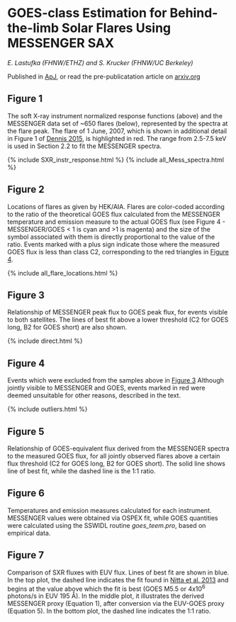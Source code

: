 # GOES-class Estimation for Behind-the-limb Solar Flares Using MESSENGER SAX

_E. Lastufka (FHNW/ETHZ) and S. Krucker (FHNW/UC Berkeley)_

Published in [ApJ](https://doi.org/10.3847/1538-4357/abc5c2), or read the pre-publicatation article on [arxiv.org](https://arxiv.org/abs/2012.10221) 

## Figure 1

The soft X-ray instrument normalized response functions (above) and the MESSENGER data set of ~650 flares (below), represented by the spectra at the flare peak. The flare of 1 June, 2007, which is shown in additional detail in Figure 1 of [Dennis 2015](http://adsabs.harvard.edu/abs/2015ApJ...803...67D), is highlighted in red. The range from 2.5-7.5 keV is used in Section 2.2 to fit the MESSENGER spectra.

{% include SXR_instr_response.html %}
{% include all_Mess_spectra.html %}

## Figure 2

Locations of flares as given by HEK/AIA. Flares are color-coded according to the ratio of the theoretical GOES flux calculated from the MESSENGER temperature and emission measure to the actual GOES flux (see Figure 4 - MESSENGER/GOES < 1 is cyan and >1 is magenta) and the size of the symbol associated with them is directly proportional to the value of the ratio. Events marked with a plus sign indicate those where the measured GOES flux is less than class C2, corresponding to the red triangles in [Figure 4](#figure-4).

{% include all_flare_locations.html %}


## Figure 3

Relationship of MESSENGER peak flux to GOES peak flux, for events visible to both satellites. The lines of best fit above a lower threshold (C2 for GOES long, B2 for GOES short) are also shown.

{% include direct.html %}

## Figure 4

Events which were excluded from the samples above in [Figure 3](#figure-3) Although jointly visible to MESSENGER and GOES, events marked in red were deemed unsuitable for other reasons, described in the text.

{% include outliers.html %}

## Figure 5

Relationship of GOES-equivalent flux derived from the MESSENGER spectra to the measured GOES flux, for all jointly observed flares above a certain flux threshold (C2 for GOES long, B2 for GOES short). The solid line shows line of best fit, while the dashed line is the 1:1 ratio.

## Figure 6

Temperatures and emission measures calculated for each instrument. MESSENGER values were obtained via OSPEX fit, while GOES quantities were calculated using the SSWIDL routine _goes_teem.pro_, based on empirical data.

## Figure 7

Comparison of SXR fluxes with EUV flux. Lines of best fit are shown in blue. In the top plot, the dashed line indicates the fit found in [Nitta et al. 2013](http://link.springer.com/article/10.1007/s11207-013-0307-7) and begins at the value above which the fit is best (GOES M5.5 or 4x10<sup>6</sup> photons/s in EUV 195 Å). In the middle plot, it illustrates the derived MESSENGER proxy (Equation 1), after conversion via the EUV-GOES proxy (Equation 5). In the bottom plot, the dashed line indicates the 1:1 ratio.



